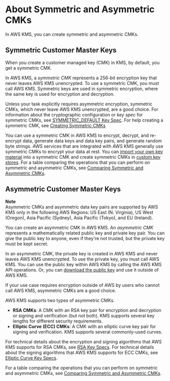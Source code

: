 # About Symmetric and Asymmetric CMKs<a name="symm-asymm-concepts"></a>

In AWS KMS, you can create symmetric and asymmetric CMKs\.

## Symmetric Customer Master Keys<a name="symmetric-cmks"></a>

When you create a customer managed key \(CMK\) in KMS, by default, you get a symmetric CMK\. 

In AWS KMS, a *symmetric CMK* represents a 256\-bit encryption key that never leaves AWS KMS unencrypted\. To use a symmetric CMK, you must call AWS KMS\. Symmetric keys are used in symmetric encryption, where the same key is used for encryption and decryption\.

 Unless your task explicitly requires asymmetric encryption, symmetric CMKs, which never leave AWS KMS unencrypted, are a good choice\. For information about the cryptographic configuration or *key spec* for symmetric CMKs, see [SYMMETRIC\_DEFAULT Key Spec](symm-asymm-choose.md#key-spec-symmetric-default)\. For help creating a symmetric CMK, see [Creating Symmetric CMKs](create-keys.md#create-symmetric-cmk)

You can use a symmetric CMK in AWS KMS to encrypt, decrypt, and re\-encrypt data, generate data keys and data key pairs, and generate random byte strings\. AWS services that are integrated with AWS KMS generally use symmetric CMKs to encrypt your data at rest\. You can [import your own key material](importing-keys.md) into a symmetric CMK and create symmetric CMKs in [custom key stores](custom-key-store-overview.md)\. For a table comparing the operations that you can perform on symmetric and asymmetric CMKs, see [Comparing Symmetric and Asymmetric CMKs](symm-asymm-compare.md)\.

## Asymmetric Customer Master Keys<a name="asymmetric-cmks"></a>

**Note**  
Asymmetric CMKs and asymmetric data key pairs are supported by AWS KMS only in the following AWS Regions: US East \(N\. Virginia\), US West \(Oregon\), Asia Pacific \(Sydney\), Asia Pacific \(Tokyo\), and EU \(Ireland\)\.

You can create an asymmetric CMK in AWS KMS\. An *asymmetric CMK* represents a mathematically related public key and private key pair\. You can give the public key to anyone, even if they're not trusted, but the private key must be kept secret\. 

In an asymmetric CMK, the private key is created in AWS KMS and never leaves AWS KMS unencrypted\. To use the private key, you must call AWS KMS\. You can use the public key within AWS KMS by calling the AWS KMS API operations\. Or, you can [download the public key](download-public-key.md) and use it outside of AWS KMS\.

If your use case requires encryption outside of AWS by users who cannot call AWS KMS, asymmetric CMKs are a good choice\.

AWS KMS supports two types of asymmetric CMKs\. 
+ **RSA CMKs**: A CMK with an RSA key pair for encryption and decryption or signing and verification \(but not both\)\. KMS supports several key lengths for different security requirements\.
+ **Elliptic Curve \(ECC\) CMKs**: A CMK with an elliptic curve key pair for signing and verification\. KMS supports several commonly\-used curves\.

For technical details about the encryption and signing algorithms that AWS KMS supports for RSA CMKs, see [RSA Key Specs](symm-asymm-choose.md#key-spec-rsa)\. For technical details about the signing algorithms that AWS KMS supports for ECC CMKs, see [Elliptic Curve Key Specs](symm-asymm-choose.md#key-spec-ecc)\.

For a table comparing the operations that you can perform on symmetric and asymmetric CMKs, see [Comparing Symmetric and Asymmetric CMKs](symm-asymm-compare.md)\.
